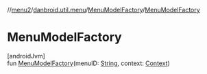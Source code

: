 //[menu2](../../../index.md)/[danbroid.util.menu](../index.md)/[MenuModelFactory](index.md)/[MenuModelFactory](-menu-model-factory.md)

# MenuModelFactory

[androidJvm]\
fun [MenuModelFactory](-menu-model-factory.md)(menuID: [String](https://kotlinlang.org/api/latest/jvm/stdlib/kotlin/-string/index.html), context: [Context](https://developer.android.com/reference/kotlin/android/content/Context.html))
